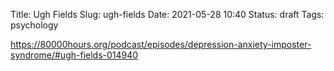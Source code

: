 Title: Ugh Fields
Slug: ugh-fields
Date: 2021-05-28 10:40
Status: draft
Tags: psychology

https://80000hours.org/podcast/episodes/depression-anxiety-imposter-syndrome/#ugh-fields-014940

